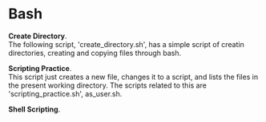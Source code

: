 # Bash

**Create Directory**.         
The following script, 'create_directory.sh', has a simple script of creatin directories, creating and copying files through bash.     

**Scripting Practice**.        
This script just creates a new file, changes it to a script, and lists the files in the present working directory. The scripts related to this are 'scripting_practice.sh', as_user.sh.         

**Shell Scripting**.             

